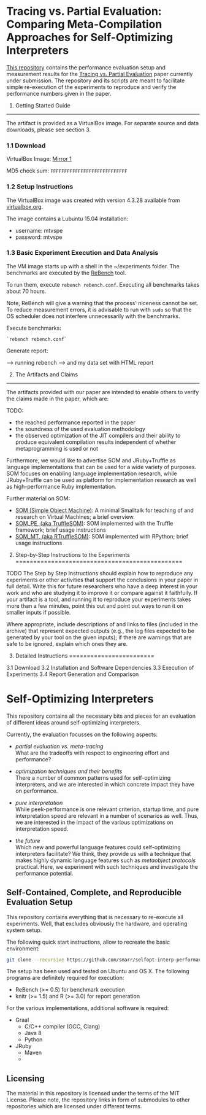Tracing vs. Partial Evaluation: Comparing Meta-Compilation Approaches for Self-Optimizing Interpreters
======================================================================================================

[This repository](https://github.com/smarr/selfopt-interp-performance/tree/papers/metatracing-vs-partialevaluation)
contains the performance evaluation setup and measurement results for the
[Tracing vs. Partial Evaluation](http://stefan-marr.de/papers/TODO) paper
currently under submission. The repository and its scripts are meant to
facilitate simple re-execution of the experiments to reproduce and verify the
performance numbers given in the paper.


1. Getting Started Guide
------------------------

The artifact is provided as a VirtualBox image. For separate source and data
downloads, please see section 3.

### 1.1 Download


 VirtualBox Image: [Mirror 1](http://TODO)

 MD5 check sum: `FFFFFFFFFFFFFFFFFFFFFFFFFFFF`


### 1.2 Setup Instructions

The VirtualBox image was created with version 4.3.28 available from
[virtualbox.org](https://www.virtualbox.org/wiki/Downloads).

The image contains a Lubuntu 15.04 installation:

 - username: mtvspe
 - password: mtvspe


### 1.3 Basic Experiment Execution and Data Analysis

The VM image starts up with a shell in the ~/experiments folder.
The benchmarks are executed by the [ReBench](https://github.com/smarr/ReBench) tool.

To run them, execute `rebench rebench.conf`. Executing all benchmarks takes
about 70 hours.

Note, ReBench will give a warning that the process' niceness cannot be set. To
reduce measurement errors, it is advisable to run with `sudo` so that the OS
scheduler does not interfere unnecessarily with the benchmarks.


Execute benchmarks:

    `rebench rebench.conf`

Generate report:

    

  --> running rebench
  --> and my data set with HTML report


2. The Artifacts and Claims
---------------------------

The artifacts provided with our paper are intended to enable others to verify
the claims made in the paper, which are:

TODO:
 - the reached performance reported in the paper
 - the soundness of the used evaluation methodology
 - the observed optimization of the JIT compilers and their ability to produce
   equivalent compilation results independent of whether metaprogramming is
   used or not

Furthermore, we would like to advertise SOM and JRuby+Truffle as language
implementations that can be used for a wide variety of purposes. SOM focuses on
enabling language implementation research, while JRuby+Truffle can be used as
platform for implementation research as well as high-performance Ruby
implementation.

Further material on SOM:

 - [SOM (Simple Object Machine)](http://som-st.github.io/): A minimal Smalltalk for teaching of and research on Virtual Machines; a brief overview.
 - [SOM_PE, (aka TruffleSOM)](https://github.com/SOM-st/TruffleSOM/blob/master/README.md): SOM implemented with the Truffle framework; brief usage instructions
 - [SOM_MT, (aka RTruffleSOM)](https://github.com/SOM-st/RTruffleSOM/blob/master/README.md): SOM implemented with RPython; brief usage instructions


2. Step-by-Step Instructions to the Experiments
===============================================

TODO
The Step by Step Instructions should explain how to reproduce any experiments
or other activities that support the conclusions in your paper in full detail.
Write this for future researchers who have a deep interest in your work and who
are studying it to improve it or compare against it faithfully. If your
artifact is a tool, and running it to reproduce your experiments takes more
than a few minutes, point this out and point out ways to run it on smaller
inputs if possible.

Where appropriate, include descriptions of and links to files (included in the archive) that represent expected outputs (e.g., the log files expected to be generated by your tool on the given inputs); if there are warnings that are safe to be ignored, explain which ones they are.

3. Detailed Instructions
========================

3.1 Download
3.2 Installation and Software Dependencies
3.3 Execution of Experiments
3.4 Report Generation and Comparison




Self-Optimizing Interpreters
============================

This repository contains all the necessary bits and pieces for an evaluation
of different ideas around self-optimizing interpreters.

Currently, the evaluation focusses on the following aspects:

 - _partial evaluation vs. meta-tracing_  
   What are the tradeoffs with respect to engineering effort and performance?

 - _optimization techniques and their benefits_  
   There a number of common patterns used for self-optimizing interpreters, 
   and we are interested in which concrete impact they have on performance.

 - _pure interpretation_  
   While peek-performance is one relevant criterion, startup time, 
   and pure interpretation speed are relevant in a number of scenarios as well.
   Thus, we are interested in the impact of the various optimizations on 
   interpretation speed.

 - _the future_  
   Which new and powerful language features could self-optimizing interpreters
   facilitate? We think, they provide us with a technique that makes highly dynamic
   language features such as _metaobject protocols_ practical. Here, we experiment
   with such techniques and investigate the performance potential.

Self-Contained, Complete, and Reproducible Evaluation Setup
-----------------------------------------------------------

This repository contains everything that is necessary to re-execute all
experiments. Well, that excludes obviously the hardware, and operating system
setup.

The following quick start instructions, allow to recreate the basic environment:

```bash
git clone --recursive https://github.com/smarr/selfopt-interp-performance
```

The setup has been used and tested on Ubuntu and OS X.
The following programs are definitely required for execution:

 - ReBench (>= 0.5) for benchmark execution
 - knitr (>= 1.5) and R (>= 3.0) for report generation

For the various implementations, additional software is required:

 - Graal
   - C/C++ compiler (GCC, Clang)
   - Java 8
   - Python
 - JRuby
   - Maven
   - 


Licensing
---------

The material in this repository is licensed under the terms of the MIT License.
Please note, the repository links in form of submodules to other repositories
which are licensed under different terms.
